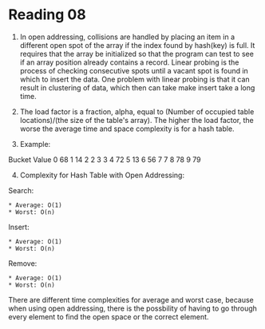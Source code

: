 Reading 08
==========

1. In open addressing, collisions are handled by placing an item in a different open spot of the array if the index found by hash(key) is full. It requires that the array be initialized so that the program can test to see if an array position already contains a record.  Linear probing is the process of checking consecutive spots until a vacant spot is found in which to insert the data. One problem with linear probing is that it can result in clustering of data, which then can take make insert take a long time.

2. The load factor is a fraction, alpha, equal to (Number of occupied table locations)/(the size of the table's array). The higher the load factor, the worse the average time and space complexity is for a hash table.

3. Example:

Bucket		Value
0		68
1		14
2		2
3		3
4		72
5		13
6		56
7		7
8		78
9		79

4. Complexity for Hash Table with Open Addressing:

Search:

	* Average: O(1)
	* Worst: O(n)

Insert:

	* Average: O(1)
	* Worst: O(n)

Remove:

	* Average: O(1)
	* Worst: O(n)

There are different time complexities for average and worst case, because when using open addressing, there is the possbility of having to go through every element to find the open space or the correct element.
